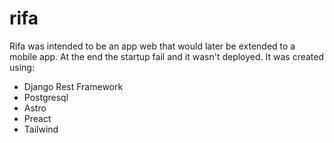 # rifa
Rifa was intended to be an app web that would later be extended to a mobile app. At the end the startup fail and it wasn't deployed.
It was created using: 
- Django Rest Framework
- Postgresql
- Astro
- Preact
- Tailwind

